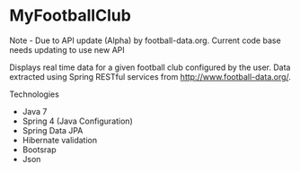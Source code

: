 MyFootballClub
==============

Note - Due to API update (Alpha) by football-data.org. Current code base needs updating to use new API

Displays real time data for a given football club configured by the user. Data extracted using Spring RESTful services from http://www.football-data.org/.

Technologies
- Java 7
- Spring 4 (Java Configuration)
- Spring Data JPA
- Hibernate validation
- Bootsrap
- Json
